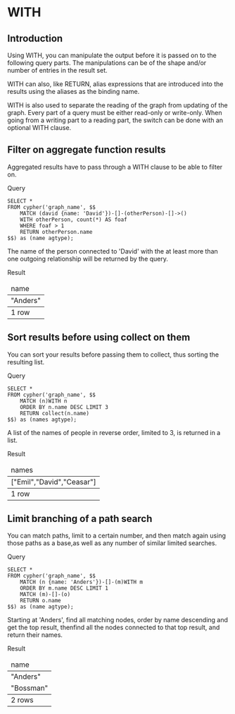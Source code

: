# WITH

## Introduction

Using WITH, you can manipulate the output before it is passed on to the following query parts. The manipulations can be of the shape and/or number of entries in the result set.

WITH can also, like RETURN, alias expressions that are introduced into the results using the aliases as the binding name.

WITH is also used to separate the reading of the graph from updating of the graph. Every part of a query must be either read-only or write-only. When going from a writing part to a reading part, the switch can be done with an optional WITH clause.


## Filter on aggregate function results

Aggregated results have to pass through a WITH clause to be able to filter on.

Query
```postgresql
SELECT *
FROM cypher('graph_name', $$
	MATCH (david {name: 'David'})-[]-(otherPerson)-[]->()
	WITH otherPerson, count(*) AS foaf
	WHERE foaf > 1
	RETURN otherPerson.name
$$) as (name agtype);
```


The name of the person connected to 'David' with the at least more than one outgoing relationship will be returned by the query.

Result
<table>
  <thead>
  <tr>
   <td>name
   </td>
  </tr>
  </thead>
  <tbody>
  <tr>
   <td>"Anders"
   </td>
  </tr>
  </tbody>
  <tr>
   <td>1 row
   </td>
  </tr>
</table>



## Sort results before using collect on them

You can sort your results before passing them to collect, thus sorting the resulting list.

Query
```postgresql
SELECT *
FROM cypher('graph_name', $$
	MATCH (n)WITH n
	ORDER BY n.name DESC LIMIT 3
	RETURN collect(n.name)
$$) as (names agtype);
```


A list of the names of people in reverse order, limited to 3, is returned in a list.

Result
<table>
  <thead>
  <tr>
   <td>names
   </td>
  </tr>
  </thead>
  <tbody>
  <tr>
   <td>["Emil","David","Ceasar"]
   </td>
  </tr>
  </tbody>
  <tr>
   <td>1 row
   </td>
  </tr>
</table>

## Limit branching of a path search

You can match paths, limit to a certain number, and then match again using those paths as a base,as well as any number of similar limited searches.

Query

```postgresql
SELECT *
FROM cypher('graph_name', $$
	MATCH (n {name: 'Anders'})-[]-(m)WITH m
	ORDER BY m.name DESC LIMIT 1
	MATCH (m)-[]-(o)
	RETURN o.name
$$) as (name agtype);
```


Starting at 'Anders', find all matching nodes, order by name descending and get the top result, thenfind all the nodes connected to that top result, and return their names.

Result
<table>
  <thead>
  <tr>
   <td>name
   </td>
  </tr>
  </thead>
  <tbody>
  <tr>
   <td>"Anders"
   </td>
  </tr>
  <tr>
   <td>"Bossman"
   </td>
  </tr>
  </tbody>
  <tr>
   <td>2 rows
   </td>
  </tr>
</table>








